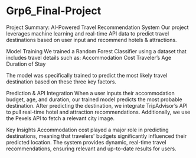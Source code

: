 # Grp6_Final-Project

Project Summary: AI-Powered Travel Recommendation System
Our project leverages machine learning and real-time API data to predict travel destinations based on user input and recommend hotels & attractions.

Model Training
We trained a Random Forest Classifier using a dataset that includes travel details such as:
Accommodation Cost
Traveler’s Age
Duration of Stay

The model was specifically trained to predict the most likely travel destination based on these three key factors.

Prediction & API Integration
When a user inputs their accommodation budget, age, and duration, our trained model predicts the most probable destination.
After predicting the destination, we integrate TripAdvisor’s API to pull real-time hotel and attraction recommendations.
Additionally, we use the Pexels API to fetch a relevant city image.

Key Insights
Accommodation cost played a major role in predicting destinations, meaning that travelers' budgets significantly influenced their predicted location.
The system provides dynamic, real-time travel recommendations, ensuring relevant and up-to-date results for users.

